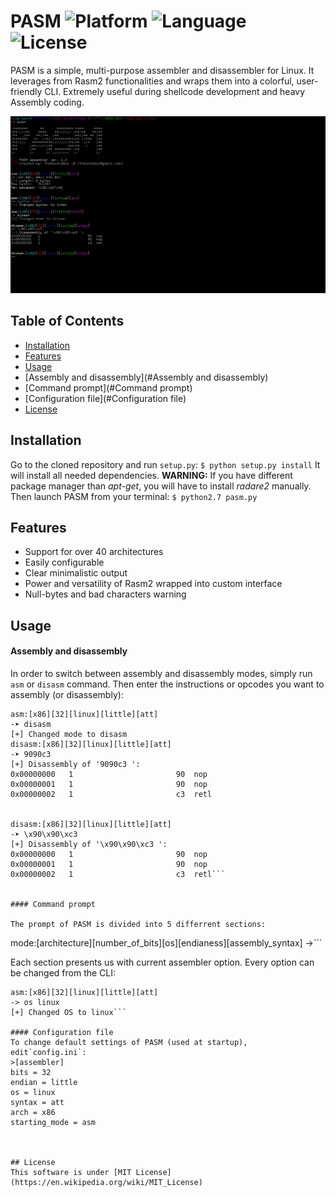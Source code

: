 # PASM ![Platform](https://img.shields.io/badge/Platform-Linux-green.svg?longCache=true&style=flat-square) ![Language](https://img.shields.io/badge/Python-2.7-blue.svg?longCache=true&style=flat-square)   ![License](https://img.shields.io/badge/License-MIT-red.svg?longCache=true&style=flat-square)



PASM is a simple, multi-purpose assembler and disassembler for Linux. It leverages from Rasm2 functionalities and wraps them into a colorful, user-friendly CLI. Extremely useful during shellcode development and heavy Assembly coding.

<p align="center">
<img src="screenshot.png" width="836"/>
</p>

## Table of Contents
- [Installation](#installation)
- [Features](#features)
- [Usage](#usage)
 - [Assembly and disassembly](#Assembly and disassembly)
 - [Command prompt](#Command prompt)
 - [Configuration file](#Configuration file)
- [License](#license)


## Installation
Go to the cloned repository and run `setup.py`:
`$ python setup.py install`
It will install all needed dependencies.
**WARNING:** If you have different package manager than *apt-get*, you will have to install *radare2* manually.
Then launch PASM from your terminal:
`$ python2.7 pasm.py`

## Features
- Support for over 40 architectures
- Easily configurable 
- Clear minimalistic output
- Power and versatility of Rasm2 wrapped into custom interface
- Null-bytes and bad characters warning

## Usage
#### Assembly and disassembly
In order to switch between assembly and disassembly modes, simply run `asm` or `disasm` command. Then enter the instructions or opcodes you want to assembly (or disassembly):

```
asm:[x86][32][linux][little][att]
-➤ disasm
[+] Changed mode to disasm
disasm:[x86][32][linux][little][att]
-➤ 9090c3
[+] Disassembly of '9090c3 ':
0x00000000   1                       90  nop
0x00000001   1                       90  nop
0x00000002   1                       c3  retl


disasm:[x86][32][linux][little][att]
-➤ \x90\x90\xc3
[+] Disassembly of '\x90\x90\xc3 ':
0x00000000   1                       90  nop
0x00000001   1                       90  nop
0x00000002   1                       c3  retl```


#### Command prompt

The prompt of PASM is divided into 5 differrent sections:

```
mode:[architecture][number_of_bits][os][endianess][assembly_syntax]
->```

Each section presents us with current assembler option. Every option can be changed from the CLI:

```
asm:[x86][32][linux][little][att]
-> os linux
[+] Changed OS to linux```

#### Configuration file
To change default settings of PASM (used at startup), edit`config.ini`:
>[assembler]
bits = 32
endian = little
os = linux
syntax = att
arch = x86
starting_mode = asm



## License
This software is under [MIT License](https://en.wikipedia.org/wiki/MIT_License)
